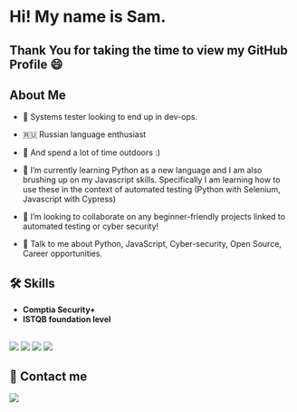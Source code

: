 
# Hi! My name is Sam. 

## Thank You for taking the time to view my GitHub Profile :smile: 

## About Me 

- 🔭 Systems tester looking to end up in dev-ops. 

- 🇷🇺 Russian language enthusiast

- 🌲 And spend a lot of time outdoors :)

- 🌱 I’m currently learning Python as a new language and I am also brushing up on my Javascript skills. Specifically I am learning how to use these in the context of automated testing (Python with Selenium, Javascript with Cypress)

- 👯 I’m looking to collaborate on any beginner-friendly projects linked to automated testing or cyber security!

- 💬 Talk to me about Python, JavaScript, Cyber-security, Open Source, Career opportunities. 
&nbsp;
&nbsp;

## 🛠 Skills

 <strong>

- Comptia Security+<br>
- ISTQB foundation level

</strong>
&nbsp;
<div>
  <img src="https://img.shields.io/badge/JavaScript-323330?style=for-the-badge&logo=javascript&logoColor=F7DF1E">
  <img src="https://img.shields.io/badge/HTML5-E34F26?style=for-the-badge&logo=html5&logoColor=white">
  <img src="https://img.shields.io/badge/CSS3-1572B6?style=for-the-badge&logo=css3&logoColor=white">
  <img src="https://img.shields.io/badge/Python-FFD43B?style=for-the-badge&logo=python&logoColor=blue">
</div>


## 🔗 Contact me

<a href="https://www.linkedin.com/in/srapley"><img src="https://img.shields.io/badge/LinkedIn-0077B5?style=for-the-badge&logo=linkedin&logoColor=white"></a>


